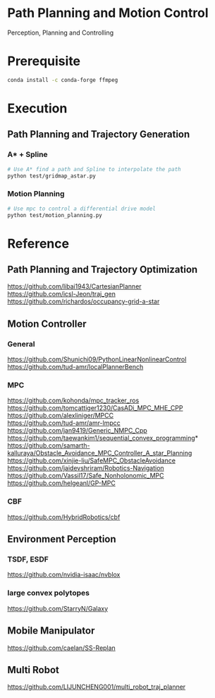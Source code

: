 # Path Planning and Motion Control
Perception, Planning and Controlling

# Prerequisite

```bash
conda install -c conda-forge ffmpeg
```

# Execution

## Path Planning and Trajectory Generation

### A* + Spline
```bash
# Use A* find a path and Spline to interpolate the path
python test/gridmap_astar.py
```

### Motion Planning
```bash
# Use mpc to control a differential drive model
python test/motion_planning.py
```


# Reference

## Path Planning and Trajectory Optimization
https://github.com/libai1943/CartesianPlanner  
https://github.com/icsl-Jeon/traj_gen  
https://github.com/richardos/occupancy-grid-a-star  


## Motion Controller

### General
https://github.com/Shunichi09/PythonLinearNonlinearControl  
https://github.com/tud-amr/localPlannerBench 
### MPC
https://github.com/kohonda/mpc_tracker_ros  
https://github.com/tomcattiger1230/CasADi_MPC_MHE_CPP  
https://github.com/alexliniger/MPCC  
https://github.com/tud-amr/amr-lmpcc  
https://github.com/jan9419/Generic_NMPC_Cpp  
https://github.com/taewankim1/sequential_convex_programming*  
https://github.com/samarth-kalluraya/Obstacle_Avoidance_MPC_Controller_A_star_Planning  
https://github.com/xinjie-liu/SafeMPC_ObstacleAvoidance  
https://github.com/jaidevshriram/Robotics-Navigation  
https://github.com/Vassil17/Safe_Nonholonomic_MPC  
https://github.com/helgeanl/GP-MPC  


### CBF
https://github.com/HybridRobotics/cbf  

## Environment Perception

### TSDF, ESDF  
https://github.com/nvidia-isaac/nvblox  
### large convex polytopes  
https://github.com/StarryN/Galaxy  

## Mobile Manipulator
https://github.com/caelan/SS-Replan 

## Multi Robot
https://github.com/LIJUNCHENG001/multi_robot_traj_planner

